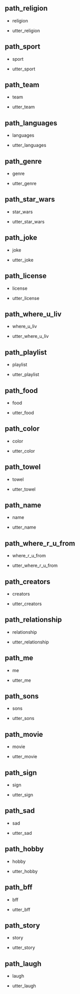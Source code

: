 ## path_religion
* religion
- utter_religion

## path_sport
* sport
- utter_sport

## path_team
* team
- utter_team

## path_languages
* languages
- utter_languages

## path_genre
* genre
- utter_genre

## path_star_wars
* star_wars
- utter_star_wars

## path_joke
* joke
- utter_joke

## path_license
* license
- utter_license

## path_where_u_liv
* where_u_liv
- utter_where_u_liv

## path_playlist
* playlist
- utter_playlist

## path_food
* food
- utter_food

## path_color
* color
- utter_color

## path_towel
* towel
- utter_towel

## path_name
* name
- utter_name

## path_where_r_u_from
* where_r_u_from
- utter_where_r_u_from

## path_creators
* creators
- utter_creators

## path_relationship
* relationship
- utter_relationship

## path_me
* me
- utter_me

## path_sons
* sons
- utter_sons

## path_movie
* movie
- utter_movie

## path_sign
* sign
- utter_sign

## path_sad
* sad
- utter_sad

## path_hobby
* hobby
- utter_hobby

## path_bff
* bff
- utter_bff

## path_story
* story
- utter_story

## path_laugh
* laugh
- utter_laugh

